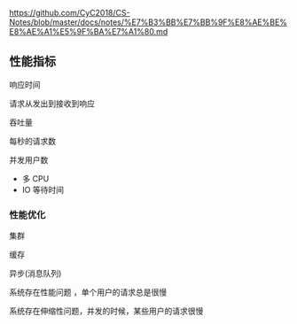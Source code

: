 https://github.com/CyC2018/CS-Notes/blob/master/docs/notes/%E7%B3%BB%E7%BB%9F%E8%AE%BE%E8%AE%A1%E5%9F%BA%E7%A1%80.md

## 性能指标

响应时间

请求从发出到接收到响应 



吞吐量

每秒的请求数 



并发用户数

- 多 CPU
- IO 等待时间



### 性能优化

集群

缓存

异步(消息队列)



系统存在性能问题 ，单个用户的请求总是很慢

系统存在伸缩性问题，并发的时候，某些用户的请求很慢











